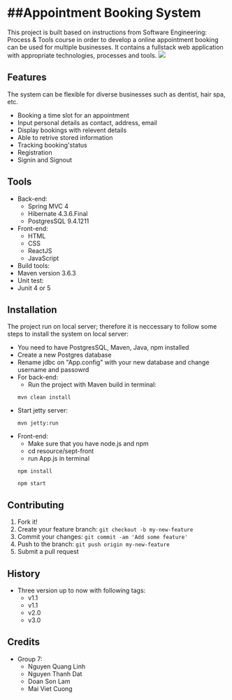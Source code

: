 
##Appointment Booking System
================

This project is built based on instructions from Software Engineering: Process & Tools course in order to develop a online appointment booking can be used for multiple businesses. It contains a fullstack web application with appropriate technologies, processes and tools. 
<img src="https://xbsoftware.com/wp-content/uploads/2019/12/online-appointment-scheduling-system-for-salons-main-update.png">
## Features 
The system can be flexible for diverse businesses such as dentist, hair spa, etc.
* Booking a time slot for an appointment 
* Input personal details as contact, address, email
* Display bookings with relevent details
* Able to retrive stored information
* Tracking booking'status
* Registration
* Signin and Signout

## Tools 
- Back-end: 
  - Spring MVC 4
  - Hibernate 4.3.6.Final
  - PostgresSQL 9.4.1211
- Front-end: 
  - HTML
  - CSS
  - ReactJS
  - JavaScript 
 - Build tools: 
  - Maven version 3.6.3
 - Unit test: 
  - Junit 4 or 5
  
## Installation
The project run on local server; therefore it is neccessary to follow some steps to install the system on local server:
- You need to have PostgresSQL, Maven, Java, npm installed 
- Create a new Postgres database 
- Rename jdbc on "App.config" with your new database and change username and passowrd
- For back-end: 
  - Run the project with Maven build in terminal:
  ```
  mvn clean install
  ```
 - Start jetty server: 
   ```
   mvn jetty:run
   ```
 - Front-end: 
   - Make sure that you have node.js and npm
   - cd resource/sept-front
   - run App.js in terminal
   ```
   npm install
  
   npm start
   ```

## Contributing

1. Fork it!
2. Create your feature branch: `git checkout -b my-new-feature`
3. Commit your changes: `git commit -am 'Add some feature'`
4. Push to the branch: `git push origin my-new-feature`
5. Submit a pull request 

## History

- Three version up to now with following tags:
  - v1.1
  - v1.1
  - v2.0 
  - v3.0

## Credits

- Group 7: 
  - Nguyen Quang Linh
  - Nguyen Thanh Dat
  - Doan Son Lam
  - Mai Viet Cuong



